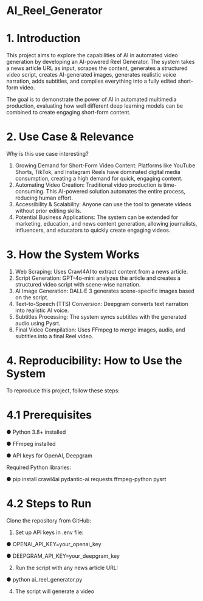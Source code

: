 # AI_Reel_Generator

# 1. Introduction
This project aims to explore the capabilities of AI in automated video generation by developing an AI-powered Reel Generator. The system takes a news article URL as input, scrapes the content, generates a structured video script, creates AI-generated images, generates realistic voice narration, adds subtitles, and compiles everything into a fully edited short-form video.

The goal is to demonstrate the power of AI in automated multimedia production, evaluating how well different deep learning models can be combined to create engaging short-form content.
 
# 2. Use Case & Relevance
Why is this use case interesting?

1) Growing Demand for Short-Form Video Content: Platforms like YouTube Shorts, TikTok, and Instagram Reels have dominated digital media consumption, creating a high demand for quick, engaging content.
2) Automating Video Creation: Traditional video production is time-consuming. This AI-powered solution automates the entire process, reducing human effort.
3) Accessibility & Scalability: Anyone can use the tool to generate videos without prior editing skills.
4) Potential Business Applications: The system can be extended for marketing, education, and news content generation, allowing journalists, influencers, and educators to quickly create engaging videos.

# 3. How the System Works
1.	Web Scraping: Uses Crawl4AI to extract content from a news article.
2.	Script Generation: GPT-4o-mini analyzes the article and creates a structured video script with scene-wise narration.
3.	AI Image Generation: DALL·E 3 generates scene-specific images based on the script.
4.	Text-to-Speech (TTS) Conversion: Deepgram converts text narration into realistic AI voice.
5.	Subtitles Processing: The system syncs subtitles with the generated audio using Pysrt.
6.	Final Video Compilation: Uses FFmpeg to merge images, audio, and subtitles into a final Reel video.

# 4. Reproducibility: How to Use the System
To reproduce this project, follow these steps:

# 4.1 Prerequisites

●	Python 3.8+ installed

●	FFmpeg installed

●	API keys for OpenAI, Deepgram


Required Python libraries:

●	pip install crawl4ai pydantic-ai requests ffmpeg-python pysrt

# 4.2 Steps to Run
Clone the repository from GitHub:

1.	Set up API keys in .env file:

● OPENAI_API_KEY=your_openai_key

●	DEEPGRAM_API_KEY=your_deepgram_key

2.	Run the script with any news article URL:
   
●	python ai_reel_generator.py

4.	The script will generate a video

